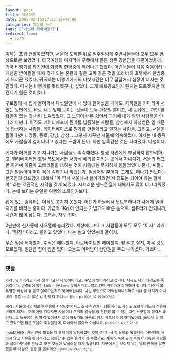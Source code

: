 ```yaml
---
layout: post
title: 적응하기
date: 2005-02-15T17:23:12+09:00
categories: 일상의-느낌
tags: ["세번째-태국여행기"]
redirect_from:
  - /574
---
```


이제는 조금 괜찮아졌지만, 서울에 도착한 뒤로 일주일넘게 주변사물들이 모두 모두 환상으로만 보였었다. 태국여행의 마지막에 푸켓에서 들은 생존 경험담들 때문이었을까. 귀국 비행기를 타기전에 가끔씩 한밤중에 깨어나곤 했었다. 어린애들이 처음 죽음이라는 개념을 받아들일 때에 겪게 되는 혼란과 깊은 고독 같은 것을 끄라비의 호텔에서 한밤중에 느끼곤 했었다. 귀국하는 비행기에서의 다섯시간은 너무 답답해서 심장이 터지는 것 같았다. 다시는 비행기를 못타겠구나, 싶었다. 그게 폐쇄공포인지 뭔지는 모르겠지만 꽤 견디기 힘든 것이었다.

구로동의 내 집에 돌아와서 다섯달만에 내 방에 들어섰을 때에도, 지하철을 기다리며 서있는 동안에도, 바로 내 눈앞에 보이는 것들이 모두 환상일 뿐이고, 내 등뒤에는 까만 암흑만이 있는 것 처럼 느껴졌었다. 그 느낌이 너무 싫어서 과거에 내가 알던 사람들을 만나러 다녔다. 아직도 케이티에프에 뭔가를 납품하는 사람들, 삼성에서 하청받은 일 때문에 밤샘하는 사람들, 데이터베이스로 뭔가를 만들거라고 말하는 사람들. 그리고, 서울을 돌아다녔다. 명동, 종로, 강남, 삼성... 그렇게 자꾸만 서울에 익숙해졌다. 이제는 내 등뒤에도 사람들이 걸어다니고 있다는 느낌이 든다. 까만 암흑같은 것은 사라졌다. 다행이다.

게다가 어깨를 치고 지나가는 사람들도 익숙해졌다. 항상 타인에게 부딪히지 않으려하고, 엘리베이터든 호텔 복도에서든 서양식 예의를 지키는 곳에서 지내다가, 서울의 터프한 아저씨 아줌마 고삐리들을 대하는 것이 처음에는 무지하게 힘들었었다. 존나, 씨팔.. 그런 말들이야 어디 욕에 속하기나 하겠는가. 일상어일 뿐이다. 그래도, 떠나기 전보다는 한국인의 터프함에 대해서 "아 역시 서울에서 살아가려면 저 정도는 되어야 하는 걸꺼야" 라는 객관적인 시각을 갖게 되었다. 시끄러운 핸드폰질에 대해서도 많이 너그러워졌다. 눈에 보이는 유일한 여행의 소득인가보다.

집에 있는 컴퓨터는 아직도 고치지 못했다. 어딘가 하늘에서 노트북하나가 나에게 떨어지기를 바라는 중이다. 가급적 1Kg 이 안되는 가볍고도 빠른 놈으로. 컴퓨터가 안되니까, 시간이 많이 남는다. 그래서, 자꾸 잔다.

2년만에 신사동에 지오텔에 놀러갔다. 세상에. 그때 그 사람들이 모두 모두 "이사" 라거나, "팀장" 이라고 불리고 있었다. 나는 놀고 있었는데 말이지.

무슨 일을 해야할지, 취직은 해야할지, 아르바이트만 해야할지, 뭘 먹고 살지, 아무 것도 모르겠다. 일단은 집에 밥은 있다. 오늘도 어머님이 삼만원을 주고 나가셨다. 기쁘다...

* * *

### 댓글



<!--- cmt:985 --->
<!--- mail: --->
<!--- parent:0 --->

<small class=comment>와리 : 잊어버리고 다시 생각나고 다시 잊어버리고.. 수없이 잊어버리고 삽니다. 지금도 나의 뇌세포는 죽어갑니다.  연결되어 있던 Link는 하나둘씩 끊어져가고.. 알고 있던 기억마저 희미해져 갑니다. 미래가 불투명한 세상에  뭘 믿고 살아가는지도 잊어버립니다. 나는 무엇으로 기억될래나?  라고 시나 쓸 처지가 아니네요. 흠흠~~  이 많은 일 언제 다 하나~~ 쩝~ :-p <small>(2005-02-15 10:07:50)</small></small>


<!--- cmt:986 --->
<!--- mail: --->
<!--- parent:0 --->

<small class=comment>쎄리 : 서울에서의 새로운 여행이 시작되는거져... 조금은 견기기 힘들지라도  자신도 모르게 어느새 적응해버리게 되져...  오래 여행 갔다오면 사물이나 주위의 일들을 참 편안히 볼 수 있는 그런 느긋함이 생격서 좋던데.. 그 느긋함이 좀 빨리 없어져서 많이 아쉽기도 하구요.  잠시 베트남 여행 갔다왔어요. jinto님 글 읽고 갔었으면 많은 도움이 되었을텐데, 다녀와서 알아서 아쉽네요. <small>(2005-02-17 02:28:13)</small></small>


<!--- cmt:987 --->
<!--- mail: --->
<!--- parent:0 --->

<small class=comment>mook1999 : 지난 번에 뵈었을 때 홈페이지 말씀하셨던 것이 생각나서 함 들어와 봤습니다. 어딘가에 메이지 않고 자유롭게 생각하고 행동할 수 있는 용기가 참 부럽군요. 계속 익숙한 공기 속에서 익숙한 사람들과 살아가면서도 문득 그 모든 것들이 낯설어질 때가 있습니다. 지구에서는 보이지 않는 달의 반쪽을 발견했을 때 처럼요. 종종 글 올리께요. <small>(2005-02-24 05:23:13)</small></small>


